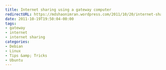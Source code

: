 ```yaml
---
title: Internet sharing using a gateway computer
redirectURL: https://mdshaonimran.wordpress.com/2011/10/20/internet-sharing-using-a-gateway-computer/
date: 2011-10-19T19:50:04-00:00
tags:
- gateway
- internet
- internet sharing
categories:
- Debian
- Linux
- Tips &amp; Tricks
- Ubuntu
---
```

